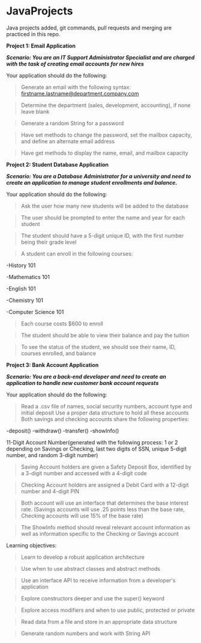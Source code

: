 # JavaProjects
Java projects added, git commands, pull requests and merging are practiced in this repo.


**Project 1: Email Application**

***Scenario: You are an IT Support Administrator Specialist and are
charged with the task of creating email accounts for new hires***

Your application should do the following:
>Generate an email with the following syntax: firstname.lastname@department.company.com

>Determine the department (sales, development, accounting), if none leave blank

>Generate a random String for a password

>Have set methods to change the password, set the mailbox capacity, and define an alternate email address

>Have get methods to display the name, email, and mailbox capacity




**Project 2: Student Database Application**

***Scenario: You are a Database Administrator for a university and need to
create an application to manage student enrollments and balance.***

Your application should do the following:
>Ask the user how many new students will be added to the database

>The user should be prompted to enter the name and year for each student

>The student should have a 5-digit unique ID, with the first number being their grade level

>A student can enroll in the following courses:

-History 101

-Mathematics 101

-English 101

-Chemistry 101

-Computer Science 101

>Each course costs $600 to enroll

>The student should be able to view their balance and pay the tuition

>To see the status of the student, we should see their name, ID, courses enrolled, and balance




**Project 3: Bank Account Application**

***Scenario: You are a back-end developer and need to
create an application to handle new customer bank account requests***

Your application should do the following:
>Read a .csv file of names, social security numbers, account type and initial deposit
>Use a proper data structure to hold all these accounts
>Both savings and checking accounts share the following properties:

-deposit()
-withdraw()
-transfer()
-showInfo()


11-Digit Account Number(generated with the following process: 1 or 2 depending on Savings or Checking, last two digits of SSN, unique 5-digit number, and random 3-digit number)

>Saving Account holders are given a Safety Deposit Box, identified by a 3-digit number and accessed with a 4-digit code

>Checking Account holders are assigned a Debit Card with a 12-digit number and 4-digit PIN 

>Both account will use an interface that determines the base interest rate.
(Savings accounts will use .25 points less than the base rate,
Checking accounts will use 15% of the base rate)

>The ShowInfo method should reveal relevant account information as well as information specific to the Checking or Savings account

Learning objectives:

>Learn to develop a robust application architecture

>Use when to use abstract classes and abstract methods 

>Use an interface API to receive information from a developer's application

>Explore constructors deeper and use the super() keyword

>Explore access modifiers and when to use public, protected or private

>Read data from a file and store in an appropriate data structure

>Generate random numbers and work with String API
